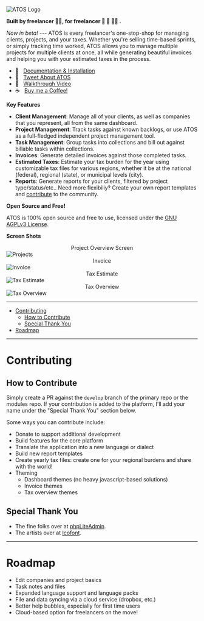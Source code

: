 ![ATOS Logo](assets/screens/atos_logo.png)

**Built by freelancer 🙋‍♂️, for freelancer 🕺 🤷 💃🏾 .**

*Now in beta!* --- ATOS is every freelancer's one-stop-shop for managing clients, projects, and your taxes. Whether you're selling time-based sprints, or simply tracking time worked, ATOS allows you to manage multiple projects for multiple clients at once, all while generating beautiful invoices and helping you with your estimated taxes in the process.

- 📔&nbsp;&nbsp;&nbsp;[Documentation & Installation](https://jbelelieu.github.io/atos/)
- 💬&nbsp;&nbsp;&nbsp;[Tweet About ATOS](http://twitter.com/intent/tweet?text=Freelancers!%20Check%20out%20ATOS,%20free%20software%20designed%20to%20help%20you%20manage%20your%20clients,%20invoices,%20and%20estimated%20taxes.%20https://github.com/jbelelieu/atos)
- 🎥&nbsp;&nbsp;&nbsp;[Walkthrough Video](https://youtu.be/DY_ze39ZRt8)
- ☕️&nbsp;&nbsp;&nbsp;[Buy me a Coffee!](https://www.buymeacoffee.com/jbelelieu)

**Key Features**

- **Client Management**: Manage all of your clients, as well as companies that you represent, all from the same dashboard.
- **Project Management**: Track tasks against known backlogs, or use ATOS as a full-fledged independent project management tool.
- **Task Management**: Group tasks into collections and bill out against billable tasks within collections.
- **Invoices**: Generate detailed invoices against those completed tasks.
- **Estimated Taxes**: Estimate your tax burden for the year using customizable tax files for various regions, whether it be at the national (federal), regional (state), or municipal levels (city).
- **Reports**: Generate reports for your clients, filtered by project type/status/etc.. Need more flexibiliy? Create your own report templates and [contribute](#contributing) to the community.
  
**Open Source and Free!**

ATOS is 100% open source and free to use, licensed under the [GNU AGPLv3 License](https://www.gnu.org/licenses/agpl-3.0.en.html).

**Screen Shots**

<center>Project Overview Screen</center>
<img alt="Projects" src="https://github.com/jbelelieu/atos/blob/develop/assets/screens/atos-screen-project-sm.png?raw=true" />
<br />
<center>Invoice</center>
<img alt="Invoice" src="https://github.com/jbelelieu/atos/blob/develop/assets/screens/atos-screen-invoice-sm.png?raw=true" />
<br />
<center>Tax Estimate</center>
<img alt="Tax Estimate" src="https://github.com/jbelelieu/atos/blob/develop/assets/screens/atos-screen-taxes-sm.png?raw=true" />
<br />
<center>Tax Overview</center>
<img alt="Tax Overview" src="https://github.com/jbelelieu/atos/blob/develop/assets/screens/atos-screen-tax-sm.png?raw=true" />

-----

- [Contributing](#contributing)
  - [How to Contribute](#how-to-contribute)
  - [Special Thank You](#special-thank-you)
- [Roadmap](#roadmap)

----

# Contributing

## How to Contribute

Simply create a PR against the `develop` branch of the primary repo or the modules repo. If your contribution is added to the platform, I'll add your name under the "Special Thank You" section below.

Some ways you can contribute include:

- Donate to support additional development
- Build features for the core platform
- Translate the application into a new language or dialect
- Build new report templates
- Create yearly tax files: create one for your regional burdens and share with the world!
- Theming
  - Dashboard themes (no heavy javascript-based solutions)
  - Invoice themes
  - Tax overview themes

## Special Thank You

- The fine folks over at [phpLiteAdmin](https://www.phpliteadmin.org/).
- The artists over at [Icofont](https://icofont.com/).

----

# Roadmap

- Edit companies and project basics
- Task notes and files
- Expanded language support and language packs
- File and data syncing via a cloud service (dropbox, etc.)
- Better help bubbles, especially for first time users
- Cloud-based option for freelancers on the move!
  